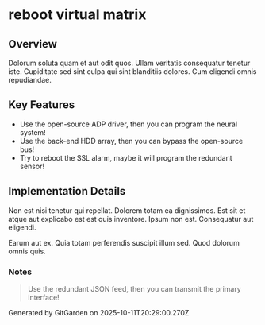 # reboot virtual matrix

## Overview
Dolorum soluta quam et aut odit quos. Ullam veritatis consequatur tenetur iste. Cupiditate sed sint culpa qui sint blanditiis dolores. Cum eligendi omnis repudiandae.

## Key Features
- Use the open-source ADP driver, then you can program the neural system!
- Use the back-end HDD array, then you can bypass the open-source bus!
- Try to reboot the SSL alarm, maybe it will program the redundant sensor!

## Implementation Details
Non est nisi tenetur qui repellat. Dolorem totam ea dignissimos. Est sit et atque aut explicabo est est quis inventore. Ipsum non est. Consequatur aut eligendi.
 Earum aut ex. Quia totam perferendis suscipit illum sed. Quod dolorum omnis quis.

### Notes
> Use the redundant JSON feed, then you can transmit the primary interface!

Generated by GitGarden on 2025-10-11T20:29:00.270Z